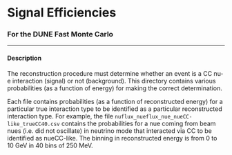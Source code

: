 Signal Efficiencies
==========

### For the DUNE Fast Monte Carlo

-----------

#### Description

The reconstruction procedure must determine whether an event is a CC
nu-e interaction (signal) or not (background). This directory contains
various probabilities (as a function of energy) for making the correct
determination.

Each file contains probabilities (as a function of reconstructed
energy) for a particular true interaction type to be identified as
a particular reconstructed interaction type. For example, the file
`nuflux_nueflux_nue_nueCC-like_trueCC40.csv` contains the probabilities
for a nue coming from beam nues (i.e. did not oscillate) in neutrino
mode that interacted via CC to be identified as nueCC-like. The binning
in reconstructed energy is from 0 to 10 GeV in 40 bins of 250 MeV.
